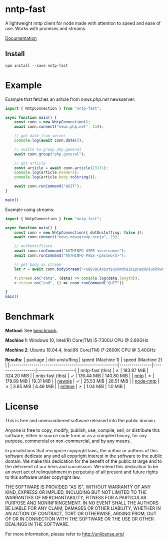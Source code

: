 nntp-fast 
========= 
A lightweight nntp client for node made with attention to speed and ease of use. Works with promises and streams.

[Documentation](./docs/classes/_nntp_.nntpconnection.md)

## Install
```
npm install --save nntp-fast
```

Example
=======
Example that fetches an aritcle from _news.php.net_ newsserver:

``` typescript
import { NntpConnection } from "nntp-fast";

async function main() {
    const conn = new NntpConnection();
    await conn.connect("news.php.net", 119);

    // get date from server
    console.log(await conn.date());

    // switch to group php.general
    await conn.group("php.general");

    // get article
    const article = await conn.article(23131);
    console.log(article.headers);
    console.log(article.body.toString());

    await conn.runCommand("QUIT");
}

main()
```

Example using streams:

``` typescript
import { NntpConnection } from "nntp-fast";

async function main() {
    const conn = new NntpConnection({ dotUnstuffing: false });
    await conn.connect("news.newsgroup.ninja", 23);

    // authentificate
    await conn.runCommand("AUTHINFO USER <username>");
    await conn.runCommand("AUTHINFO PASS <password>");

    // get body as stream
    let r = await conn.bodyStream("<uQ8vBCAo$st$uyOmdX$ZKLpHez9@iu6bkwQcawtRbODe>");

    r.stream.on("data", (data) => console.log(data.length));
    r.stream.on("end", () => conn.runCommand("QUIT"))

}
main()
```

Benchmark
=========
**Method**: See [benchmark](./benchmark/).

**Machine 1**: Windows 10, Intel(R) Core(TM) i5-7300U CPU @ 2.60GHz

**Machine 2**: Ubuntu 18.04.4, Intel(R) Core(TM) i7-2600K CPU @ 3.40GHz

**Results:**
| package                                              | dot-unstuffing | speed (Machine 1) | speed (Machine 2) |
|------------------------------------------------------|----------------|-------------------|-------------------|
| nntp-fast (this)                                     | ✗              | 183.87 MiB        | 324.20 MiB        |
| nntp-fast (this)                                     | ✓              | 176.44 MiB        | 140.80 MiB        |
| [nntp](https://www.npmjs.com/package/nntp)           | ✗              | 179.89 MiB        | 19.31 MiB         |
| [newsie](https://www.npmjs.com/package/newsie)       | ✓              | 25.53 MiB         | 28.51 MiB         |
| [node-nntp](https://www.npmjs.com/package/node-nntp) | ✗              | 3.85 MiB          | 4.46  MiB         |
| [entepe](https://www.npmjs.com/package/entepe)       | ✗              | 1.04 MiB          | 1.0 MiB           |



License
=======
This is free and unencumbered software released into the public domain.

Anyone is free to copy, modify, publish, use, compile, sell, or
distribute this software, either in source code form or as a compiled
binary, for any purpose, commercial or non-commercial, and by any
means.

In jurisdictions that recognize copyright laws, the author or authors
of this software dedicate any and all copyright interest in the
software to the public domain. We make this dedication for the benefit
of the public at large and to the detriment of our heirs and
successors. We intend this dedication to be an overt act of
relinquishment in perpetuity of all present and future rights to this
software under copyright law.

THE SOFTWARE IS PROVIDED "AS IS", WITHOUT WARRANTY OF ANY KIND,
EXPRESS OR IMPLIED, INCLUDING BUT NOT LIMITED TO THE WARRANTIES OF
MERCHANTABILITY, FITNESS FOR A PARTICULAR PURPOSE AND NONINFRINGEMENT.
IN NO EVENT SHALL THE AUTHORS BE LIABLE FOR ANY CLAIM, DAMAGES OR
OTHER LIABILITY, WHETHER IN AN ACTION OF CONTRACT, TORT OR OTHERWISE,
ARISING FROM, OUT OF OR IN CONNECTION WITH THE SOFTWARE OR THE USE OR
OTHER DEALINGS IN THE SOFTWARE.

For more information, please refer to <http://unlicense.org/>
